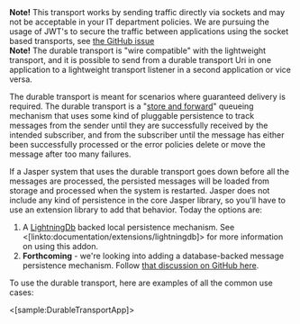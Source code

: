 <!--title:Durable Store and Forward Transport-->

<div class="alert alert-warning"><b>Note!</b> This transport works by sending traffic directly via sockets and may not be acceptable in your IT department policies. We are pursuing the usage of JWT's to secure the traffic between applications using the socket based transports, see <a href="https://github.com/JasperFx/jasper/issues/184">the GitHub issue</a></div>

<div class="alert alert-info"><b>Note!</b> The durable transport is "wire compatible" with the lightweight transport, and it is possible to send from
a durable transport Uri in one application to a lightweight transport listener in a second application or vice versa.</div>

The durable transport is meant for scenarios where guaranteed delivery is required. The durable transport is a "[store and forward](https://en.wikipedia.org/wiki/Store_and_forward)" queueing mechanism
that uses some kind of pluggable persistence to track messages from the sender until they are successfully received by the intended subscriber,
and from the subscriber until the message has either been successfully processed or the error policies delete or move the message
after too many failures.

If a Jasper system that uses the durable transport goes down before all the messages are processed, the persisted messages will be loaded from
storage and processed when the system is restarted. Jasper does not include any kind of persistence in the core Jasper library, so you'll have to use
an extension library to add that behavior. Today the options are:

1. A [LightningDb](https://github.com/CoreyKaylor/Lightning.NET) backed local persistence mechanism. See <[linkto:documentation/extensions/lightningdb]> for more information on using this addon.
1. **Forthcoming** - we're looking into adding a database-backed message persistence mechanism. Follow [that discussion on GitHub here](https://github.com/JasperFx/jasper/issues/204).


To use the durable transport, here are examples of all the common use cases:

<[sample:DurableTransportApp]>


